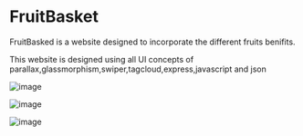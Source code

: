 # FruitBasket
FruitBasked is a website designed to incorporate the different fruits benifits.

This website is designed using all UI concepts of parallax,glassmorphism,swiper,tagcloud,express,javascript and json

![image](https://user-images.githubusercontent.com/39019746/194771620-6d217358-2799-4ca6-a8e1-a1ea022e6a6a.png)

![image](https://user-images.githubusercontent.com/39019746/194771688-aa6c643e-b116-4cea-87ac-bac1eb7deb03.png)


![image](https://user-images.githubusercontent.com/39019746/194771709-8e772320-bdb6-441f-a54b-83fc88300a7a.png)



